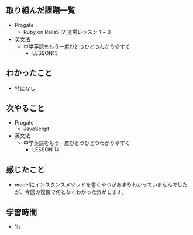 
## 取り組んだ課題一覧
- Progate
  - Ruby on Rails5 IV 道場レッスン 1 ~ 3
- 英文法
  - 中学英語をもう一度ひとつひとつわかりやすく
    - LESSON13
## わかったこと
- 特になし
## 次やること
- Progate
  - JavaScript
- 英文法
  - 中学英語をもう一度ひとつひとつわかりやすく
    - LESSON 14
## 感じたこと
- modelにインスタンスメソッドを書くやつがあまりわかっていませんでしたが、今回の復習で何となくわかった気がします。
## 学習時間
- 1h
